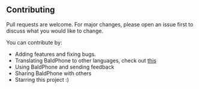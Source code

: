 ## Contributing
Pull requests are welcome. For major changes, please open an issue first to discuss what you would like to change.

You can contribute by:
  - Adding features and fixing bugs.
  - Translating BaldPhone to other languages, check out [this](https://github.com/UriahShaulMandel/BaldPhone/blob/master/translating/TRANSLATING.md)
  - Using BaldPhone and sending feedback
  - Sharing BaldPhone with others
  - Starring this project :)
